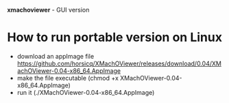**xmachoviewer** - GUI version

How to run portable version on Linux
=======

* download an appImage file https://github.com/horsicq/XMachOViewer/releases/download/0.04/XMachOViewer-0.04-x86_64.AppImage
* make the file executable (chmod +x XMachOViewer-0.04-x86_64.AppImage)
* run it (./XMachOViewer-0.04-x86_64.AppImage)